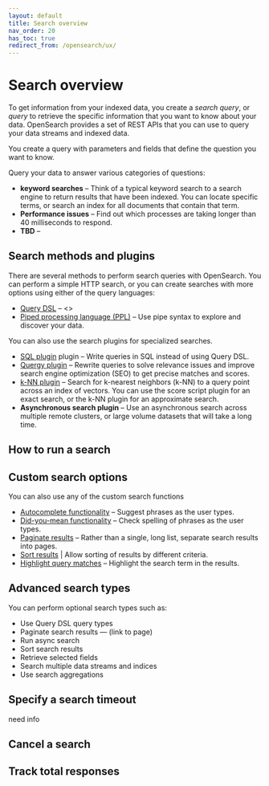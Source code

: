 ```yaml
---
layout: default
title: Search overview
nav_order: 20
has_toc: true
redirect_from: /opensearch/ux/
---
```


# Search overview

To get information from your indexed data, you create a *search query*, or *query* to retrieve the specific information that you want to know about your data. OpenSearch provides a set of REST APIs that you can use to query your data streams and indexed data.

You create a query with parameters and fields that define the question you want to know.

Query your data to answer various categories of questions:

* **keyword searches** – Think of a typical keyword search to a search engine to return results that have been indexed. You can locate specific terms, or search an index for all documents that contain that term.
* **Performance issues** – Find out which processes are taking longer than 40 milliseconds to respond.
* **TBD** – <need another good example here>

## Search methods and plugins

There are several methods to perform search queries with OpenSearch. You can perform a simple HTTP search, or you can create searches with more options using either of the query languages:
* [Query DSL]({{site.url}}{{site.baseurl}}/query-dsl/index) – <<need desc here>>
* [Piped processing language (PPL)]({{site.url}}{{site.baseurl}}/search-plugins/sql/ppl/index/) – Use pipe syntax to explore and discover your data.

You can also use the search plugins for specialized searches.

* [SQL plugin]({{site.url}}{{site.baseurl}}/search-plugins/sql/index) plugin – Write queries in SQL instead of using Query DSL.
* [Quergy plugin]({{site.url}}{{site.baseurl}}/search-plugins/quergy/index) – Rewrite queries to solve relevance issues and improve search engine optimization (SEO) to get precise matches and scores.
* [k-NN plugin]({{site.url}}{{site.baseurl}}/search-plugins/quergy/index)  – Search for k-nearest neighbors (k-NN) to a query point across an index of vectors. You can use the score script plugin for an exact search, or the k-NN plugin for an approximate search.
* **Asynchronous search plugin** – Use an asynchronous search across multiple remote clusters, or large volume datasets that will take a long time.

## How to run a search

<section is tbd - needs info>

## Custom search options

You can also use any of the custom search functions 

* [Autocomplete functionality]({{site.url}}{{site.baseurl}}/opensearch/search/autocomplete) – Suggest phrases as the user types.
* [Did-you-mean functionality]({{site.url}}{{site.baseurl}}/opensearch/search/autocomplete) – Check spelling of phrases as the user types.
* [Paginate results]({{site.url}}{{site.baseurl}}/opensearch/search/paginate) – Rather than a single, long list, separate search results into pages.
* [Sort results]({{site.url}}{{site.baseurl}}/opensearch/search/sort) | Allow sorting of results by different criteria.
* [Highlight query matches]({{site.url}}{{site.baseurl}}/opensearch/search/highlight) – Highlight the search term in the results.

## Advanced search types

You can perform optional search types such as:

* Use Query DSL query types
* Paginate search results — (link to page)
* Run async search
* Sort search results
* Retrieve selected fields
* Search multiple data streams and indices
* Use search aggregations


## Specify a search timeout
need info

## Cancel a search

## Track total responses
